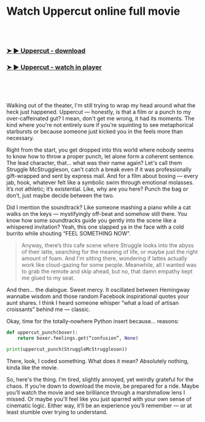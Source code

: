 <h1>Watch Uppercut online full movie</h1>


<br><br>

<h3><a href="https://Donovans-irolenpho1988.github.io/mdmfuasjrc/">➤ ► Uppercut - download</a></h3> 
<h3><a href="https://Donovans-irolenpho1988.github.io/mdmfuasjrc/">➤ ► Uppercut - watch in player</a></h3>


<br><br><br>


Walking out of the theater, I'm still trying to wrap my head around what the heck just happened. Uppercut — honestly, is that a film or a punch to my over-caffeinated gut? I mean, don't get me wrong, it had its moments. The kind where you're not entirely sure if you're squinting to see metaphorical starbursts or because someone just kicked you in the feels more than necessary.

Right from the start, you get dropped into this world where nobody seems to know how to throw a proper punch, let alone form a coherent sentence. The lead character, that... what was their name again? Let's call them Struggle McStruggleson, can't catch a break even if it was professionally gift-wrapped and sent by express mail. And for a film about boxing — every jab, hook, whatever felt like a symbolic swim through emotional molasses. It’s not athletic; it’s existential. Like, why are you here? Punch the bag or don’t, just maybe decide between the two.

Did I mention the soundtrack? Like someone mashing a piano while a cat walks on the keys — mystifyingly off-beat and somehow still there. You know how some soundtracks guide you gently into the scene like a whispered invitation? Yeah, this one slapped ya in the face with a cold burrito while shouting “FEEL SOMETHING NOW”.

> Anyway, there’s this cafe scene where Struggle looks into the abyss of their latte, searching for the meaning of life, or maybe just the right amount of foam. And I'm sitting there, wondering if lattes actually work like cloud-gazing for some people. Meanwhile, all I wanted was to grab the remote and skip ahead, but no, that damn empathy kept me glued to my seat.

And then... the dialogue. Sweet mercy. It oscillated between Hemingway wannabe wisdom and those random Facebook inspirational quotes your aunt shares. I think I heard someone whisper “what a load of artisan croissants” behind me — classic.

Okay, time for the totally-nowhere Python insert because... reasons:

```python
def uppercut_punch(boxer):
    return boxer.feelings.get(“confusion”, None)

print(uppercut_punch(StruggleMcStruggleson))
```

There, look, I coded something. What does it mean? Absolutely nothing, kinda like the movie.

So, here's the thing. I’m tired, slightly annoyed, yet weirdly grateful for the chaos. If you’re down to download the movie, be prepared for a ride. Maybe you’ll watch the movie and see brilliance through a marshmallow lens I missed. Or maybe you'll feel like you just sparred with your own sense of cinematic logic. Either way, it’ll be an experience you’ll remember — or at least stumble over trying to understand.

